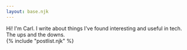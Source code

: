 ```yaml
---
layout: base.njk
---
```

<section>
Hi! I'm Carl. I write about things I've found interesting and useful in tech. The ups and the downs.
</section>
<section>
{% include "postlist.njk" %}
</section>
